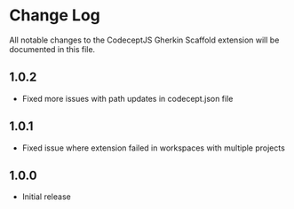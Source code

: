# Change Log
All notable changes to the CodeceptJS Gherkin Scaffold extension will be documented in this file.

## 1.0.2
- Fixed more issues with path updates in codecept.json file

## 1.0.1
- Fixed issue where extension failed in workspaces with multiple projects

## 1.0.0
- Initial release